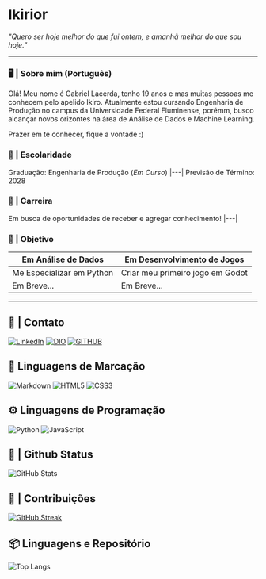 # Ikirior
 *"Quero ser hoje melhor do que fui ontem, e amanhã melhor do que sou hoje.”*

---

### 🖥️ | Sobre mim (Português)

Olá! Meu nome é Gabriel Lacerda, tenho 19 anos e mas muitas pessoas me conhecem pelo apelido Ikiro. Atualmente estou cursando Engenharia de Produção no campus da Universidade Federal Fluminense, porémm, busco alcançar novos orizontes na área de Análise de Dados e Machine Learning.

Prazer em te conhecer, fique a vontade :)

### 📕 | Escolaridade

Graduação: Engenharia de Produção (_Em Curso_)
|---|
Previsão de Término: 2028

### 💼 | Carreira

Em busca de oportunidades de receber e agregar conhecimento!
|---|

### 🎯 | Objetivo

| Em Análise de Dados     | Em Desenvolvimento de Jogos |
|-------------------------|-----------------------------|
|Me Especializar em Python|Criar meu primeiro jogo em Godot |
| Em Breve...             | Em Breve...

---

## 📱 | Contato
 [![LinkedIn](https://img.shields.io/badge/LinkedIn-141414?style=for-the-badge&logo=linkedin&logoColor=9a6dd7)](https://www.linkedin.com/in/devgab-gabriel-lacerda/) [![DIO](https://img.shields.io/badge/PerfiL_DIO-141414?style=for-the-badge&logo=dev.to&logoColor=9a6dd7)](https://www.dio.me/users/gabriellacerdacaldi10) [![GITHUB](https://img.shields.io/badge/GitHub-141414?style=for-the-badge&logo=GitHub&logoColor=9a6dd7)](https://github.com/Ikirior)

## 📑 Linguagens de Marcação
 ![Markdown](https://img.shields.io/badge/Markdown-141414?style=for-the-badge&logo=markdown&logoColor=9a6dd7) ![HTML5](https://img.shields.io/badge/HTML5-141414?style=for-the-badge&logo=html5&logoColor=9a6dd7) ![CSS3](https://img.shields.io/badge/CSS3-141414?style=for-the-badge&logo=css3&logoColor=9a6dd7)

## ⚙️ Linguagens de Programação
 ![Python](https://img.shields.io/badge/Python-141414?style=for-the-badge&logo=python&logoColor=9a6dd7) ![JavaScript](https://img.shields.io/badge/JavaScript-141414?style=for-the-badge&logo=javascript&logoColor=9a6dd7)

## 🔎 | Github Status
 ![GitHub Stats](https://github-readme-stats.vercel.app/api?username=Ikirior&theme=transparent&bg_color=141414&border_color=9a6dd7&show_icons=true&icon_color=9a6dd7&title_color=9a6dd7&text_color=FFF) 

## 🤝 | Contribuições
 [![GitHub Streak](https://streak-stats.demolab.com/?user=Ikirior&locale=pt_BR&theme=bear&background=141414&border=9a6dd7&dates=6878E3&ring=9a6dd7&fire=6878E3&currStreakNum=6878E3&sideNums=6878E3&currStreakLabel=C5B3DD&sideLabels=C5B3DD)](https://git.io/streak-stats)

## 📦 Linguagens e Repositório
 ![Top Langs](https://github-readme-stats-git-masterrstaa-rickstaa.vercel.app/api/top-langs/?username=Ikirior&bg_color=141414&border_color=9a6dd7&title_color=9a6dd7&text_color=FFF) 
